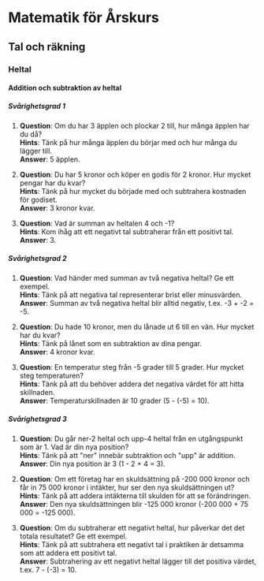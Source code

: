 # Matematik för Årskurs 
## Tal och räkning

### Heltal

#### Addition och subtraktion av heltal

##### Svårighetsgrad 1
1. **Question**: Om du har 3 äpplen och plockar 2 till, hur många äpplen har du då?  
   **Hints**: Tänk på hur många äpplen du börjar med och hur många du lägger till.  
   **Answer**: 5 äpplen.

2. **Question**: Du har 5 kronor och köper en godis för 2 kronor. Hur mycket pengar har du kvar?  
   **Hints**: Tänk på hur mycket du började med och subtrahera kostnaden för godiset.  
   **Answer**: 3 kronor kvar.

3. **Question**: Vad är summan av heltalen 4 och -1?  
   **Hints**: Kom ihåg att ett negativt tal subtraherar från ett positivt tal.  
   **Answer**: 3.

##### Svårighetsgrad 2
1. **Question**: Vad händer med summan av två negativa heltal? Ge ett exempel.  
   **Hints**: Tänk på att negativa tal representerar brist eller minusvärden.  
   **Answer**: Summan av två negativa heltal blir alltid negativ, t.ex. -3 + -2 = -5.

2. **Question**: Du hade 10 kronor, men du lånade ut 6 till en vän. Hur mycket har du kvar?  
   **Hints**: Tänk på lånet som en subtraktion av dina pengar.  
   **Answer**: 4 kronor kvar.

3. **Question**: En temperatur steg från -5 grader till 5 grader. Hur mycket steg temperaturen?  
   **Hints**: Tänk på att du behöver addera det negativa värdet för att hitta skillnaden.  
   **Answer**: Temperaturskillnaden är 10 grader (5 - (-5) = 10).

##### Svårighetsgrad 3
1. **Question**: Du går ner-2 heltal och upp-4 heltal från en utgångspunkt som är 1. Vad är din nya position?  
   **Hints**: Tänk på att "ner" innebär subtraktion och "upp" är addition.  
   **Answer**: Din nya position är 3 (1 - 2 + 4 = 3).

2. **Question**: Om ett företag har en skuldsättning på -200 000 kronor och får in 75 000 kronor i intäkter, hur ser den nya skuldsättningen ut?  
   **Hints**: Tänk på att addera intäkterna till skulden för att se förändringen.  
   **Answer**: Den nya skuldsättningen blir -125 000 kronor (-200 000 + 75 000 = -125 000).

3. **Question**: Om du subtraherar ett negativt heltal, hur påverkar det det totala resultatet? Ge ett exempel.  
   **Hints**: Tänk på att subtrahera ett negativt tal i praktiken är detsamma som att addera ett positivt tal.  
   **Answer**: Subtrahering av ett negativt heltal lägger till det positiva värdet, t.ex. 7 - (-3) = 10.